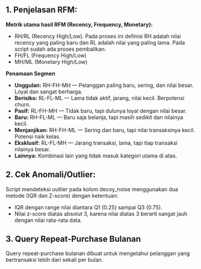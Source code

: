 ## 1. Penjelasan RFM:
**Metrik utama hasil RFM (Recency, Frequency, Monetary):**
* RH/RL (Recency High/Low). Pada proses ini definisi RH adalah nilai recency yang paling baru dan RL adalah nilai yang paling lama. Pada script sudah ada proses pembalikan.
* FH/FL (Frequency High/Low)
* MH/ML (Monetary High/Low)

**Penamaan Segmen**
* **Unggulan:** RH-FH-MH — Pelanggan paling baru, sering, dan nilai besar. Loyal dan sangat berharga.
* **Berisiko:** RL-FL-ML — Lama tidak aktif, jarang, nilai kecil. Berpotensi churn.
* **Pasif:** RL-FH-MH — Tidak baru, tapi dulunya loyal dengan nilai besar.
* **Baru:** RH-FL-ML — Baru saja belanja, tapi masih sedikit dan nilainya kecil.
* **Menjanjikan:** RH-FH-ML — Sering dan baru, tapi nilai transaksinya kecil. Potensi naik kelas.
* **Eksklusif:** RL-FL-MH — Jarang transaksi, lama, tapi tiap transaksi nilainya besar.
* **Lainnya:** Kombinasi lain yang tidak masuk kategori utama di atas.

## 2. Cek Anomali/Outlier:
Script mendeteksi outlier pada kolom decoy_noise menggunakan dua metode (IQR dan Z-score) dengan ketentuan:
* IQR dengan range nilai diantara Q1 (0.25) sampai Q3 (0.75).
* Nilai z-score diatas absolut 3, karena nilai diatas 3 berarti sangat jauh dengan nilai rata-rata data.

## 3. Query Repeat-Purchase Bulanan
Query repeat-purchase bulanan dibuat untuk mengetahui pelanggan yang bertransaksi lebih dari sekali per bulan.